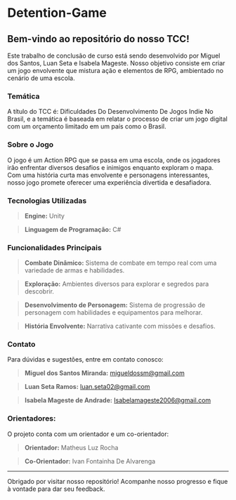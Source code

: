 # Detention-Game
## Bem-vindo ao repositório do nosso TCC!

Este trabalho de conclusão de curso está sendo desenvolvido por Miguel dos Santos, Luan Seta e Isabela Mageste. Nosso objetivo consiste em criar um jogo envolvente que mistura ação e elementos de RPG, ambientado no cenário de uma escola.

### Temática 
A título do TCC é: Dificuldades Do Desenvolvimento De Jogos Indie No Brasil, e a temática é baseada em relatar o processo de criar um jogo digital com um orçamento limitado em um país como o Brasil.

### Sobre o Jogo 
O jogo é um Action RPG que se passa em uma escola, onde os jogadores irão enfrentar diversos desafios e inimigos enquanto exploram o mapa. Com uma história curta mas envolvente e personagens interessantes, nosso jogo promete oferecer uma experiência divertida e desafiadora.

### Tecnologias Utilizadas
> **Engine:** Unity <br>

> **Linguagem de Programação:** C#

### Funcionalidades Principais
> **Combate Dinâmico:** Sistema de combate em tempo real com uma variedade de armas e habilidades. <br>

> **Exploração:** Ambientes diversos para explorar e segredos para descobrir. <br>

> **Desenvolvimento de Personagem:** Sistema de progressão de personagem com habilidades e equipamentos para melhorar. <br>

> **História Envolvente:** Narrativa cativante com missões e desafios. <br>

### Contato
Para dúvidas e sugestões, entre em contato conosco:

> **Miguel dos Santos Miranda:** migueldossm@gmail.com <br>

> **Luan Seta Ramos:** luan.seta02@gmail.com <br>

> **Isabela Mageste de Andrade:** Isabelamageste2006@gmail.com <br>


### Orientadores:
O projeto conta com um orientador e um co-orientador: <br>

> **Orientador:** Matheus Luz Rocha <br>

>**Co-Orientador:** Ivan Fontainha De Alvarenga

---

Obrigado por visitar nosso repositório! Acompanhe nosso progresso e fique à vontade para dar seu feedback.


